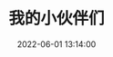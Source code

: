 ---
layout: links
title: 我的小伙伴们
date: 2022-06-01 13:14:00
keywords: 链接
description: 柯尔鸭的小伙伴们
comments: true
#links: /source/links.json
#random: false
links:
  - url: https://yunyoujun.cn
    avatar: https://cdn.jsdelivr.net/gh/YunYouJun/yunyoujun.github.io/images/avatar.jpg
    name: 云游君
    blog: 云游君的小站
    desc: All at sea.
    color: '#0078e7' # 代表色
    email: # 非必须
  - url: https://space.bilibili.com/188643463  #鲍鱼顺
    avatar: https://s2.loli.net/2022/06/02/xYRZa1nQciVh9vT.jpg
    name: demain
    blog: demain的哔哩哔哩
    desc: 永远期待遇见和未遇见
    color: '#98F898' # 代表色
    email: # 非必须
  - url: https://space.bilibili.com/516685577  #占弘涛
    avatar: https://s2.loli.net/2022/06/02/ClaZwRxS6TfgFsz.jpg
    name: 红桃
    blog: 红桃的哔哩哔哩
    desc: 雨生百谷
    color: 'F5F5F5' # 代表色
    email: # 非必须
  - url: https://space.bilibili.com/487559232  #吴剑波
    avatar: https://s2.loli.net/2022/06/02/i4tJe2frzolmY5W.jpg
    name: 枫
    blog: 枫的哔哩哔哩
    desc: 像风一样
    color: '#C0C0C0' # 代表色
    email: # 非必须
  - url: https://space.bilibili.com/425570385  #黄展乐
    avatar: https://s2.loli.net/2022/06/02/9j3FykfEgRp2B1Q.jpg
    name: 手机带不动奖学金
    blog: 手机带不动奖学金的哔哩哔哩
    desc: 还没想好说什么呢
    color: '#FFFFCC' # 代表色
    email: # 非必须
  - url:   #叶英姿
    avatar: https://s2.loli.net/2022/06/02/Ga3XASuLnrjqwxO.jpg
    name: In the
    blog: In the的哔哩哔哩
    desc: 还没想好说什么呢
    color: 'CCFFCC' # 代表色
    email: # 非必须
  - url: https://space.bilibili.com/454681109  #刘涛
    avatar: https://s2.loli.net/2022/06/02/1qHQvKuS3aBzVRI.jpg
    name: Ls忿
    blog: Ls忿的哔哩哔哩
    desc: 还没想好说什么呢
    color: '#20B2AA' # 代表色
    email: # 非必须
  - url: https://space.bilibili.com/285947059  #孙钇天
    avatar: https://s2.loli.net/2022/06/02/JzZi1NXRpY6AWhH.jpg
    name: 拉菲鸭
    blog: 拉菲鸭的哔哩哔哩
    desc: 还没想好说什么呢
    color: '#87CEFA' # 代表色
    email: # 非必须
  - url: https://space.bilibili.com/285870200  #徐建奇
    avatar: https://s2.loli.net/2022/06/02/GkzgweMKEu8JUnS.jpg
    name: Muly
    blog: Muly的哔哩哔哩
    desc: 想和伊雷娜贴贴
    color: '#FFCCCC' # 代表色
    email: # 非必须

placeholder: 还没想好说些什么 # 默认对友链的描述
tip: 友链加载中～如失败请刷新重试～
---